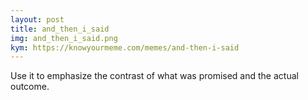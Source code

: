 ```yaml
---
layout: post
title: and_then_i_said
img: and_then_i_said.png
kym: https://knowyourmeme.com/memes/and-then-i-said
---
```

Use it to emphasize the contrast of what was promised and the actual outcome.

